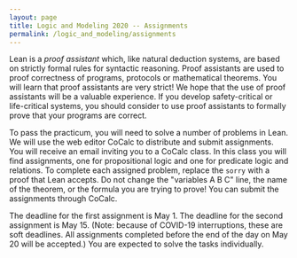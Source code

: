 ```yaml
---
layout: page
title: Logic and Modeling 2020 -- Assignments
permalink: /logic_and_modeling/assignments
---
```


Lean is a *proof assistant* which, like natural deduction systems, 
are based on strictly formal rules for syntactic reasoning. 
Proof assistants are used to proof correctness of programs, protocols or mathematical theorems. 
You will learn that proof assistants are very strict! 
We hope that the use of proof assistants will be a valuable experience.
If you develop safety-critical or life-critical systems, 
you should consider to use proof assistants to formally prove 
that your programs are correct.

To pass the practicum, you will need to solve a number of problems in Lean. 
We will use the web editor CoCalc to distribute and submit assignments. 
You will receive an email inviting you to a CoCalc class. 
In this class you will find assignments, 
one for propositional logic and one for predicate logic and relations.
To complete each assigned problem, 
replace the `sorry` with a proof that Lean accepts. 
Do not change the "variables A B C" line, the name of the theorem, 
or the formula you are trying to prove! 
You can submit the assignments through CoCalc.

The deadline for the first assignment is May 1.
The deadline for the second assignment is May 15.
(Note: because of COVID-19 interruptions, these are soft deadlines. 
All assignments completed before the end of the day on May 20 will be accepted.)
You are expected to solve the tasks individually.